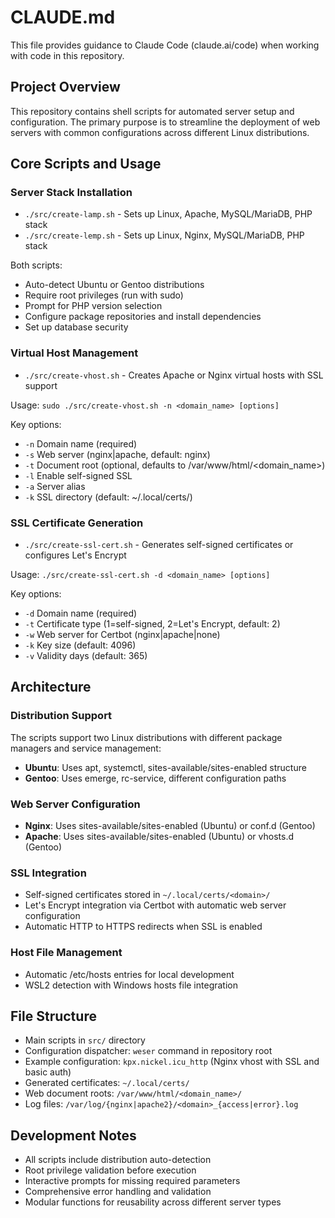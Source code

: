 # CLAUDE.md

This file provides guidance to Claude Code (claude.ai/code) when working with code in this repository.

## Project Overview

This repository contains shell scripts for automated server setup and configuration. The primary purpose is to streamline the deployment of web servers with common configurations across different Linux distributions.

## Core Scripts and Usage

### Server Stack Installation
- `./src/create-lamp.sh` - Sets up Linux, Apache, MySQL/MariaDB, PHP stack
- `./src/create-lemp.sh` - Sets up Linux, Nginx, MySQL/MariaDB, PHP stack

Both scripts:
- Auto-detect Ubuntu or Gentoo distributions
- Require root privileges (run with sudo)
- Prompt for PHP version selection
- Configure package repositories and install dependencies
- Set up database security

### Virtual Host Management
- `./src/create-vhost.sh` - Creates Apache or Nginx virtual hosts with SSL support

Usage: `sudo ./src/create-vhost.sh -n <domain_name> [options]`

Key options:
- `-n` Domain name (required)
- `-s` Web server (nginx|apache, default: nginx)
- `-t` Document root (optional, defaults to /var/www/html/<domain_name>)
- `-l` Enable self-signed SSL
- `-a` Server alias
- `-k` SSL directory (default: ~/.local/certs/)

### SSL Certificate Generation
- `./src/create-ssl-cert.sh` - Generates self-signed certificates or configures Let's Encrypt

Usage: `./src/create-ssl-cert.sh -d <domain_name> [options]`

Key options:
- `-d` Domain name (required)
- `-t` Certificate type (1=self-signed, 2=Let's Encrypt, default: 2)
- `-w` Web server for Certbot (nginx|apache|none)
- `-k` Key size (default: 4096)
- `-v` Validity days (default: 365)

## Architecture

### Distribution Support
The scripts support two Linux distributions with different package managers and service management:
- **Ubuntu**: Uses apt, systemctl, sites-available/sites-enabled structure
- **Gentoo**: Uses emerge, rc-service, different configuration paths

### Web Server Configuration
- **Nginx**: Uses sites-available/sites-enabled (Ubuntu) or conf.d (Gentoo)
- **Apache**: Uses sites-available/sites-enabled (Ubuntu) or vhosts.d (Gentoo)

### SSL Integration
- Self-signed certificates stored in `~/.local/certs/<domain>/`
- Let's Encrypt integration via Certbot with automatic web server configuration
- Automatic HTTP to HTTPS redirects when SSL is enabled

### Host File Management
- Automatic /etc/hosts entries for local development
- WSL2 detection with Windows hosts file integration

## File Structure
- Main scripts in `src/` directory
- Configuration dispatcher: `weser` command in repository root
- Example configuration: `kpx.nickel.icu_http` (Nginx vhost with SSL and basic auth)
- Generated certificates: `~/.local/certs/`
- Web document roots: `/var/www/html/<domain_name>/`
- Log files: `/var/log/{nginx|apache2}/<domain>_{access|error}.log`

## Development Notes
- All scripts include distribution auto-detection
- Root privilege validation before execution
- Interactive prompts for missing required parameters
- Comprehensive error handling and validation
- Modular functions for reusability across different server types